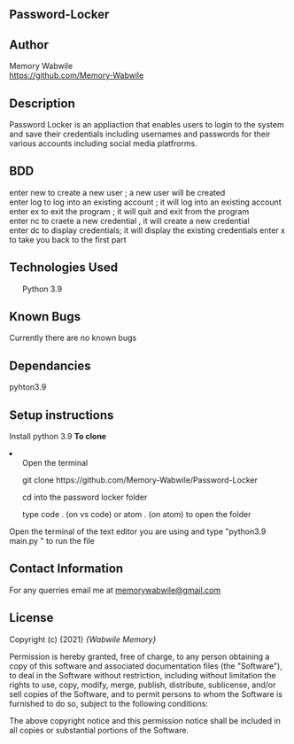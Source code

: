 ## Password-Locker

## Author
Memory Wabwile<br>
 https://github.com/Memory-Wabwile

## Description
Password Locker is an appliaction that enables users to login to the system and save their credentials including usernames and passwords for their various accounts including social media platfrorms.

## BDD
enter new to create a new user ; a new user will be created </br>
enter log to log into an existing account ; it will log into an existing account</br>
enter ex to exit the program ; it will quit and exit from the program</br>
enter nc to craete a new credential , it will create a new credential</br>
enter dc to display credentials; it will display the existing credentials
enter x to take you back to the first part

## Technologies Used
<ul>Python 3.9</ul>

## Known Bugs
Currently there are no known bugs

## Dependancies
pyhton3.9 

## Setup instructions

Install python 3.9
<strong>To clone</strong>
<li>
<ul>Open the terminal</ul>
<ul> git clone https://github.com/Memory-Wabwile/Password-Locker</ul>
<ul>cd into the password locker folder</ul>
<ul>type code . (on vs code) or atom . (on atom) to open the folder</ul>
</li>
Open the terminal of the text editor you are using and type "python3.9 main.py " to run the file</br>


## Contact Information
For any querries email me at memorywabwile@gmail.com

## License
Copyright (c) {2021} *{Wabwile Memory}*

Permission is hereby granted, free of charge, to any person obtaining a copy
of this software and associated documentation files (the "Software"), to deal
in the Software without restriction, including without limitation the rights
to use, copy, modify, merge, publish, distribute, sublicense, and/or sell
copies of the Software, and to permit persons to whom the Software is
furnished to do so, subject to the following conditions:

The above copyright notice and this permission notice shall be included in all
copies or substantial portions of the Software.